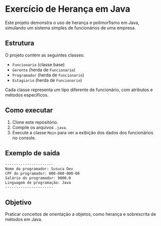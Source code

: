 # Exercício de Herança em Java

Este projeto demonstra o uso de herança e polimorfismo em Java, simulando um sistema simples de funcionários de uma empresa.

## Estrutura

O projeto contém as seguintes classes:
- `Funcionario` (classe base)
- `Gerente` (herda de `Funcionario`)
- `Programador` (herda de `Funcionario`)
- `Estagiario` (herda de `Funcionario`)

Cada classe representa um tipo diferente de funcionário, com atributos e métodos específicos.

## Como executar

1. Clone este repositório.
2. Compile os arquivos `.java`.
3. Execute a classe `Main` para ver a exibição dos dados dos funcionários no console.

## Exemplo de saída
  ```sh
----------------------
Nome do programador: Susuca Dev
CPF do programador: 000-000-000-00
Salário do programador: 9000.0
Linguagem de programação: Java
----------------------
  ```
## Objetivo

Praticar conceitos de orientação a objetos, como herança e sobrescrita de métodos em Java.
